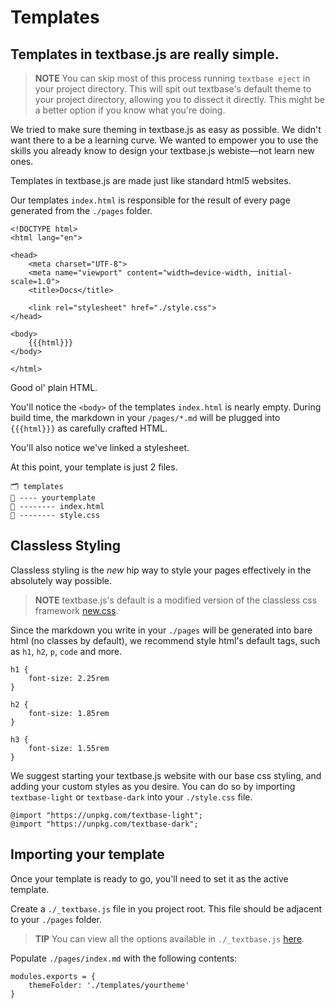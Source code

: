 # Templates

## Templates in textbase.js are really simple.

> **NOTE** You can skip most of this process running `textbase eject` in your project directory. This will spit out textbase's default theme to your project directory, allowing you to dissect it directly. This might be a better option if you know what you're doing.

We tried to make sure theming in textbase.js as easy as possible. We didn't want there to a be a learning curve. We wanted to empower you to use the skills you already know to design your textbase.js webiste—not learn new ones.

Templates in textbase.js are made just like standard html5 websites.

Our templates `index.html` is responsible for the result of every page generated from the `./pages` folder.

```
<!DOCTYPE html>
<html lang="en">

<head>
    <meta charset="UTF-8">
    <meta name="viewport" content="width=device-width, initial-scale=1.0">
    <title>Docs</title>

    <link rel="stylesheet" href="./style.css">
</head>

<body>
    {{{html}}}
</body>

</html>
```

Good ol' plain HTML.

You'll notice the `<body>` of the templates `index.html` is nearly empty. During build time, the markdown in your `/pages/*.md` will be plugged into `{{{html}}}` as carefully crafted HTML.

You'll also notice we've linked a stylesheet.

At this point, your template is just 2 files.

```
🗂 templates
📂 ---- yourtemplate
📄 -------- index.html
📄 -------- style.css
```

## Classless Styling

Classless styling is the _new_ hip way to style your pages effectively in the absolutely way possible.

> **NOTE** textbase.js's default is a modified version of the classless css framework [new.css](https://newcss.net/).

Since the markdown you write in your `./pages` will be generated into bare html (no classes by default), we recommend style html's default tags, such as `h1`, `h2`, `p`, `code` and more.

```
h1 {
    font-size: 2.25rem
}

h2 {
    font-size: 1.85rem
}

h3 {
    font-size: 1.55rem
}
```

We suggest starting your textbase.js website with our base css styling, and adding your custom styles as you desire. You can do so by importing `textbase-light` or `textbase-dark` into your `./style.css` file.

```
@import "https://unpkg.com/textbase-light";
@import "https://unpkg.com/textbase-dark";
```

## Importing your template

Once your template is ready to go, you'll need to set it as the active template.

Create a `./_textbase.js` file in you project root. This file should be adjacent to your `./pages` folder.

> **TIP** You can view all the options available in `./_textbase.js` [here](/options.html).

Populate `./pages/index.md` with the following contents:

```
modules.exports = {
    themeFolder: './templates/yourtheme'
}
```
